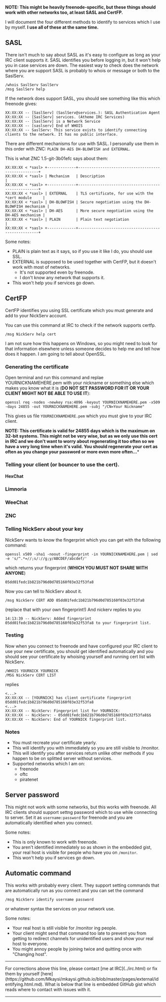 <!DOCTYPE html>
<html>
<head>
<meta charset="UTF-8" />
<!-- <meta http-equiv="refresh" content="60" /> -->
<meta name="description" content="Instructions for identifying to services on various IRC networks." />
<meta name="author" content="Mikaela Suomalainen" />
<link rel="canonical" href="https://mkaysi.github.io/pages/external/identifying.html">
<title>How to identify to services automatically</title>
<link rel="stylesheet" type="text/css" href="../../css.css" />
</head>
<body>

**NOTE: This might be heavily freenode-specific, but these things should 
work with other networks too, at least SASL and CertFP.**

I will document the four different methods to identify to services which I 
use by myself. **I use all of these at the same time.**

## SASL

There isn't much to say about SASL as it's easy to configure as long as 
your IRC client supports it. SASL identifies you before logging in, but it 
won't help you in case services are down. The easiest way to check does 
the network where you are support SASL is probably to whois or message or 
both to the SaslServ.

```
/whois SaslServ SaslServ
/msg SaslServ help
```

If the network does support SASL, you should see something like this 
which freenode gives:

```
XX:XX:XX -- [SaslServ] (SaslServ@services.): SASL Authentication Agent
XX:XX:XX -- [SaslServ] services. (Atheme IRC Services)
XX:XX:XX -- [SaslServ] is a Network Service
XX:XX:XX -- [saslserv] End of WHOIS
XX:XX:XX -- SaslServ: This service exists to identify connecting clients to the network. It has no public interface.
```

There are different mechanisms for use with SASL. I personally use them in 
this order with ZNC: `PLAIN DH-AES DH-BLOWFISH and EXTERNAL`.

This is what ZNC 1.5-git-3b01efc says about them:

```
XX:XX:XX < *sasl> +-------------+----------------------------------------------------+
XX:XX:XX < *sasl> | Mechanism   | Description                                        |
XX:XX:XX < *sasl> +-------------+----------------------------------------------------+
XX:XX:XX < *sasl> | EXTERNAL    | TLS certificate, for use with the *cert module     |
XX:XX:XX < *sasl> | DH-BLOWFISH | Secure negotiation using the DH-BLOWFISH mechanism |
XX:XX:XX < *sasl> | DH-AES      | More secure negotiation using the DH-AES mechanism |
XX:XX:XX < *sasl> | PLAIN       | Plain text negotiation                             |
XX:XX:XX < *sasl> +-------------+----------------------------------------------------+
```

Some notes:

* PLAIN is plain text as it says, so if you use it like I do, you should 
use SSL.
* EXTERNAL is supposed to be used together with CertFP, but it doesn't 
work with most of networks.
    * It's not supported even by freenode.
    * I don't know any network that supports it.
* This won't help you if services go down.

## CertFP

CertFP identifies you using SSL certificate which you must generate and 
add to your NickServ account.

You can use this command at IRC to check if the network supports certfp.

```
/msg NickServ help cert
```

I am not sure how this happens on Windows, so you might need to look for 
that information elsewhere unless someone decides to help me and tell 
how does it happen. I am going to tell about OpenSSL.

### Generating the certificate

Open terminal and run this command and replae YOURNICKNAMEHERE.pem with 
your nickname or something else which makes you know what it is 
(**DO NOT SET PASSWORD FOR IT OR YOUR CLIENT MIGHT NOT BE ABLE TO USE IT**):

```
openssl req -nodes -newkey rsa:4096 -keyout YOURNICKNAMEHERE.pem -x509 -days 24855 -out YOURNICKNAMEHERE.pem -subj "/CN=Your Nickname"
```

This gives us file `YOURNICKNAMEHERE.pem` which you must give to your IRC 
client. 

**NOTE: This certificate is valid for 24855 days which is the maximum on 
32-bit systems. This might not be very wise, but as we only use this cert 
in IRC and we don't want to worry about regenerating it too often so we 
have a very long time when it's valid. You should regenerate your 
cert as often as you change your password or more even more often…***

### Telling your client (or bouncer to use the cert).

#### HexChat



### Limnoria



### WeeChat



### ZNC



### Telling NickServ about your key

NickServ wants to know the fingerprint which you can get with the following 
command:

```
openssl x509 -sha1 -noout -fingerprint -in YOURNICKNAMEHERE.pem | sed -e 's/^.*=//;s/://g;y/ABCDEF/abcdef/'
```

which returns your fingerprint (**WHICH YOU MUST NOT SHARE WITH ANYONE**)

```
05dd01fedc1b821b796d0d785160f03e32f53fa8
```

Now you can tell to NickServ about it.

```
/msg NickServ CERT ADD 05dd01fedc1b821b796d0d785160f03e32f53fa8
```

(replace that with your own fingerprint!) And nickerv replies to you

```
14:13:39 -- NickServ: Added fingerprint 05dd01fedc1b821b796d0d785160f03e32f53fa8 to your fingerprint list.
```

### Testing

Now when you connect to freenode and have configured your IRC client to 
use your new certificate, you should get identified automatically and 
you should see your certificate by whoising yourself and running cert list 
with NickServ.

```
/WHOIS YOURNICK YOURNICK
/MSG NickServ CERT LIST
```

replies

```
<...>
XX:XX:XX -- [YOURNICK] has client certificate fingerprint 05dd01fedc1b821b796d0d785160f03e32f53fa8
<...>
XX:XX:XX -- NickServ: Fingerprint list for YOURNICK:
XX:XX:XX -- NickServ: - 05dd01fedc1b821b796d0d785160f03e32f53fa8$$
XX:XX:XX -- NickServ: End of YOURNICK fingerprint list.
```

### Notes

* You must recreate your certificate yearly.
* This will identify you with immediately so you are still visible to 
/monitor.
* This will identify you after services return unlike other methods if you 
happen to be on splitted server without services.
* Supported networks which I am on:
    * freenode
    * oftc
    * piratenet

## Server password

This might not work with some networks, but this works with freenode. 
All IRC clients should support settng password which to use while 
connecting to server. Set it as `username:password` for freenode and you 
are automatically identified when you connect.

Some notes:

* This is only known to work with freenode.
* You aren't identified immediately so as shown in the embedded gist, 
your real host is visible for people who have you on `/monitor`.
* This won't help you if services go down.

## Automatic command

This works with probably every client. They support setting commands that 
are automatically run as you connect and you can set the command

```
/msg NickServ identify username password
```

or whatever syntax the services on your network use.

Some notes:

* Your real host is still visible for /monitor ing people.
* Your client might send that command too late to prevent you from getting 
to redirect channels for unidentified users and show your real host to 
everyone.
* You might annoy people by joining twice and quitting once with "Changing 
host".

<hr/>
For corrections above this line, please contact [me at IRC](../irc.html) or fix them by 
yourself [here](https://github.com/Mkaysi/mkaysi.github.io/blob/master/pages/external/identifying.html.md). What is below that line is embedded GitHub 
gist which reads where to contact with issues with it.
<hr/>
<script src="https://gist.github.com/maxanton/1e2cf7ada079c271bd3c.js"></script>
</body>
</html>
<!-- vim : set ft=markdown-->
